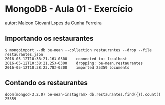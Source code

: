# MongoDB - Aula 01 - Exercício
autor: Maicon Giovani Lopes da Cunha Ferreira

## Importando os restaurantes

```
$ mongoimport --db be-mean --collection restaurantes --drop --file restaurantes.json
2016-05-12T10:38:21.163-0300	connected to: localhost
2016-05-12T10:38:21.253-0300	dropping: be-mean.restaurantes
2016-05-12T10:38:23.782-0300	imported 25359 documents

```

## Contando os restaurantes

```
doom(mongod-3.2.0) be-mean-instagram> db.restaurantes.find({}).count()
25359

```

